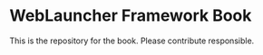 WebLauncher Framework Book
==========================

This is the repository for the book. Please contribute responsible.
